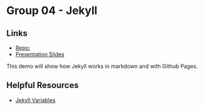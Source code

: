 # Group 04 - Jekyll
## Links
- [Repo:](https://github.com/s529215/Jekyll-Live-Demo)
- [Presentation Slides]()
 
This demo will show how Jekyll works in markdown and with Github Pages.
## Helpful Resources
- [Jekyll Variables](https://jekyllrb.com/docs/variables/)
